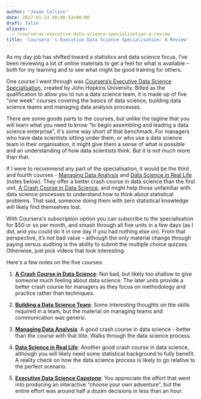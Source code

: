 ```yaml
---
author: "Jason Collins"
date: 2017-01-23 08:00:53+00:00
draft: false
aliases:
  - /courseras-executive-data-science-specialisation-a-review
title: 'Coursera''s Executive Data Science Specialisation: A Review'
---
```


As my day job has shifted toward a statistics and data science focus, I’ve been reviewing a lot of online materials to get a feel for what is available – both for my learning and to see what might be good training for others.

One course I went through was [Coursera’s Executive Data Science Specialisation](https://www.coursera.org/specializations/executive-data-science), created by John Hopkins University. Billed as the qualification to allow you to run a data science team, it is made up of five "one week" courses covering the basics of data science, building data science teams and managing data analysis processes.

There are some goods parts to the courses, but unlike the tagline that you will learn what you need to know “to begin assembling and leading a data science enterprise”, it's some way short of that benchmark. For managers who have data scientists sitting under them, or who use a data science team in their organisation, it might give them a sense of what is possible and an understanding of how data scientists think. But it is not much more than that.

If I were to recommend any part of the specialisation, it would be the third and fourth courses - [Managing Data Analysis](https://www.coursera.org/learn/managing-data-analysis) and [Data Science in Real Life](https://www.coursera.org/learn/real-life-data-science) (notes below). They offer a better crash course in data science than the first unit, [A Crash Course in Data Science](https://www.coursera.org/learn/data-science-course), and might help those unfamiliar with data science processes to understand how to think about statistical problems. That said, someone doing them with zero statistical knowledge will likely find themselves lost.

With Coursera's subscription option you can subscribe to the specialisation for $50 or so per month, and smash through all five units in a few days (as I did, and you could do it in one day if you had nothing else on). From that perspective, it’s not bad value – although the only material change through paying versus auditing is the ability to submit the multiple choice quizzes. Otherwise, just pick videos that look interesting.

Here's a few notes on  the five courses:



 	
  1. [**A Crash Course in Data Science**](https://www.coursera.org/learn/data-science-course): Not bad, but likely too shallow to give someone much feeling about data science. The later units provide a better crash course for managers as they focus on methodology and practice rather than techniques.



 	
  2. [**Building a Data Science Team**](https://www.coursera.org/learn/build-data-science-team): Some interesting thoughts on the skills required in a team, but the material on managing teams and communication was generic.



 	
  3. [**Managing Data Analysis**](https://www.coursera.org/learn/managing-data-analysis): A good crash course in data science - better than the course with that title. Walks through the data science process.



 	
  4. [**Data Science in Real Life**](https://www.coursera.org/learn/real-life-data-science): Another good crash course in data science, although you will likely need some statistical background to fully benefit. A reality check on how the data science process is likely to go relative to the perfect scenario.



 	
  5. [**Executive Data Science Capstone**](https://www.coursera.org/learn/executive-data-science-capstone): You appreciate the effort that went into producing an interactive “choose your own adventure”, but the entire effort was around half a dozen decisions in less than an hour.


